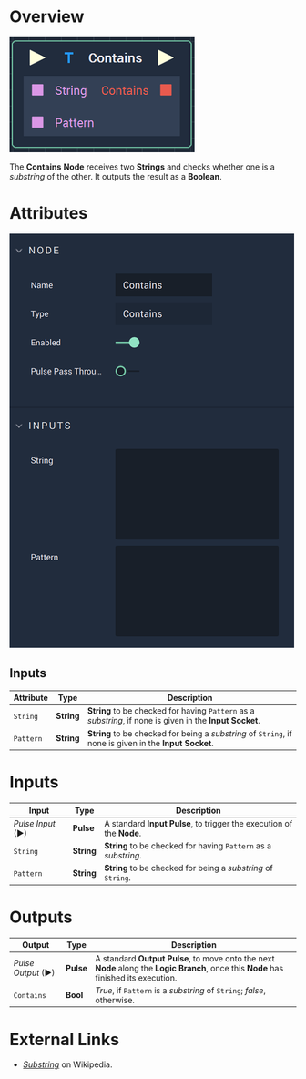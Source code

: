 # Overview

![The Contains Node.](../../.gitbook/assets/containsnode.png)

The **Contains** **Node** receives two **Strings** and checks whether one is a *substring* of the other. It outputs the result as a **Boolean**.

# Attributes

![The Contains Node Attributes.](../../.gitbook/assets/containsattributes.png)

## Inputs

|Attribute|Type|Description|
|---|---|---|
| `String` | **String** | **String** to be checked for having `Pattern` as a *substring*, if none is given in the **Input Socket**.|
| `Pattern` | **String** | **String** to be checked for being a *substring* of `String`, if none is given in the **Input Socket**. |


# Inputs

|Input|Type|Description|
|---|---|---|
|*Pulse Input* (►)|**Pulse**|A standard **Input Pulse**, to trigger the execution of the **Node**.|
| `String` | **String** | **String** to be checked for having `Pattern` as a *substring*.|
| `Pattern` | **String** | **String** to be checked for being a *substring* of `String`. |

# Outputs

|Output|Type|Description|
|---|---|---|
|*Pulse Output* (►)|**Pulse**|A standard **Output Pulse**, to move onto the next **Node** along the **Logic Branch**, once this **Node** has finished its execution.|
| `Contains` | **Bool** | *True*, if `Pattern` is a *substring* of `String`; *false*, otherwise. |



# External Links

* [*Substring*](https://en.wikipedia.org/wiki/Substring) on Wikipedia.

